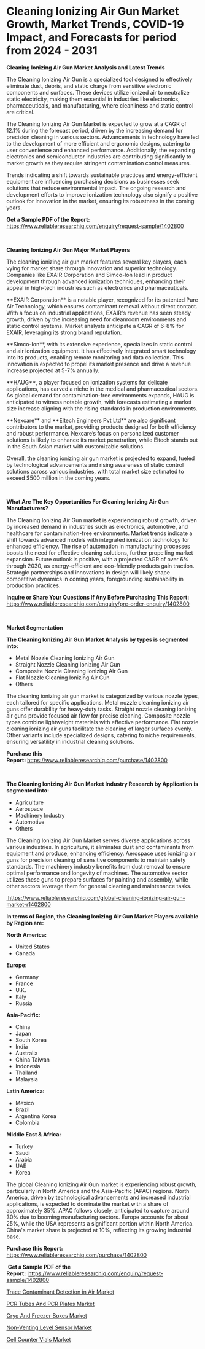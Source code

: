 <p><h1>Cleaning Ionizing Air Gun Market Growth, Market Trends, COVID-19 Impact, and Forecasts for period from 2024 - 2031</h1></p><p><strong>Cleaning Ionizing Air Gun Market Analysis and Latest Trends</strong></p>
<p><p>The Cleaning Ionizing Air Gun is a specialized tool designed to effectively eliminate dust, debris, and static charge from sensitive electronic components and surfaces. These devices utilize ionized air to neutralize static electricity, making them essential in industries like electronics, pharmaceuticals, and manufacturing, where cleanliness and static control are critical.</p><p>The Cleaning Ionizing Air Gun Market is expected to grow at a CAGR of 12.1% during the forecast period, driven by the increasing demand for precision cleaning in various sectors. Advancements in technology have led to the development of more efficient and ergonomic designs, catering to user convenience and enhanced performance. Additionally, the expanding electronics and semiconductor industries are contributing significantly to market growth as they require stringent contamination control measures.</p><p>Trends indicating a shift towards sustainable practices and energy-efficient equipment are influencing purchasing decisions as businesses seek solutions that reduce environmental impact. The ongoing research and development efforts to improve ionization technology also signify a positive outlook for innovation in the market, ensuring its robustness in the coming years.</p></p>
<p><strong>Get a Sample PDF of the Report:&nbsp;</strong> <a href="https://www.reliableresearchiq.com/enquiry/request-sample/1402800?utm_campaign=1594&utm_medium=2&utm_source=Github&utm_content=ia&utm_term=23102024&utm_id=cleaning-ionizing-air-gun">https://www.reliableresearchiq.com/enquiry/request-sample/1402800</a></p>
<p>&nbsp;</p>
<p><strong>Cleaning Ionizing Air Gun Major Market Players</strong></p>
<p><p>The cleaning ionizing air gun market features several key players, each vying for market share through innovation and superior technology. Companies like EXAIR Corporation and Simco-Ion lead in product development through advanced ionization techniques, enhancing their appeal in high-tech industries such as electronics and pharmaceuticals.</p><p>**EXAIR Corporation** is a notable player, recognized for its patented Pure Air Technology, which ensures contaminant removal without direct contact. With a focus on industrial applications, EXAIR's revenue has seen steady growth, driven by the increasing need for cleanroom environments and static control systems. Market analysts anticipate a CAGR of 6-8% for EXAIR, leveraging its strong brand reputation.</p><p>**Simco-Ion**, with its extensive experience, specializes in static control and air ionization equipment. It has effectively integrated smart technology into its products, enabling remote monitoring and data collection. This innovation is expected to propel its market presence and drive a revenue increase projected at 5-7% annually.</p><p>**HAUG**, a player focused on ionization systems for delicate applications, has carved a niche in the medical and pharmaceutical sectors. As global demand for contamination-free environments expands, HAUG is anticipated to witness notable growth, with forecasts estimating a market size increase aligning with the rising standards in production environments.</p><p>**Nexcare** and **Eltech Engineers Pvt Ltd** are also significant contributors to the market, providing products designed for both efficiency and robust performance. Nexcare’s focus on personalized customer solutions is likely to enhance its market penetration, while Eltech stands out in the South Asian market with customizable solutions.</p><p>Overall, the cleaning ionizing air gun market is projected to expand, fueled by technological advancements and rising awareness of static control solutions across various industries, with total market size estimated to exceed $500 million in the coming years.</p></p>
<p>&nbsp;</p>
<p><strong>What Are The Key Opportunities For Cleaning Ionizing Air Gun Manufacturers?</strong></p>
<p><p>The Cleaning Ionizing Air Gun market is experiencing robust growth, driven by increased demand in industries such as electronics, automotive, and healthcare for contamination-free environments. Market trends indicate a shift towards advanced models with integrated ionization technology for enhanced efficiency. The rise of automation in manufacturing processes boosts the need for effective cleaning solutions, further propelling market expansion. Future outlook is positive, with a projected CAGR of over 6% through 2030, as energy-efficient and eco-friendly products gain traction. Strategic partnerships and innovations in design will likely shape competitive dynamics in coming years, foregrounding sustainability in production practices.</p></p>
<p><strong>Inquire or Share Your Questions If Any Before Purchasing This Report:</strong> <a href="https://www.reliableresearchiq.com/enquiry/pre-order-enquiry/1402800?utm_campaign=1594&utm_medium=2&utm_source=Github&utm_content=ia&utm_term=23102024&utm_id=cleaning-ionizing-air-gun">https://www.reliableresearchiq.com/enquiry/pre-order-enquiry/1402800</a></p>
<p>&nbsp;</p>
<p><strong>Market Segmentation</strong></p>
<p><strong>The Cleaning Ionizing Air Gun Market Analysis by types is segmented into:</strong></p>
<p><ul><li>Metal Nozzle Cleaning Ionizing Air Gun</li><li>Straight Nozzle Cleaning Ionizing Air Gun</li><li>Composite Nozzle Cleaning Ionizing Air Gun</li><li>Flat Nozzle Cleaning Ionizing Air Gun</li><li>Others</li></ul></p>
<p><p>The cleaning ionizing air gun market is categorized by various nozzle types, each tailored for specific applications. Metal nozzle cleaning ionizing air guns offer durability for heavy-duty tasks. Straight nozzle cleaning ionizing air guns provide focused air flow for precise cleaning. Composite nozzle types combine lightweight materials with effective performance. Flat nozzle cleaning ionizing air guns facilitate the cleaning of larger surfaces evenly. Other variants include specialized designs, catering to niche requirements, ensuring versatility in industrial cleaning solutions.</p></p>
<p><strong>Purchase this Report:&nbsp;</strong><a href="https://www.reliableresearchiq.com/purchase/1402800?utm_campaign=1594&utm_medium=2&utm_source=Github&utm_content=ia&utm_term=23102024&utm_id=cleaning-ionizing-air-gun">https://www.reliableresearchiq.com/purchase/1402800</a></p>
<p>&nbsp;</p>
<p><strong>The Cleaning Ionizing Air Gun Market Industry Research by Application is segmented into:</strong></p>
<p><ul><li>Agriculture</li><li>Aerospace</li><li>Machinery Industry</li><li>Automotive</li><li>Others</li></ul></p>
<p><p>The Cleaning Ionizing Air Gun Market serves diverse applications across various industries. In agriculture, it eliminates dust and contaminants from equipment and produce, enhancing efficiency. Aerospace uses ionizing air guns for precision cleaning of sensitive components to maintain safety standards. The machinery industry benefits from dust removal to ensure optimal performance and longevity of machines. The automotive sector utilizes these guns to prepare surfaces for painting and assembly, while other sectors leverage them for general cleaning and maintenance tasks.</p></p>
<p><a href="https://www.reliableresearchiq.com/global-cleaning-ionizing-air-gun-market-r1402800?utm_campaign=1594&utm_medium=2&utm_source=Github&utm_content=ia&utm_term=23102024&utm_id=cleaning-ionizing-air-gun">&nbsp;https://www.reliableresearchiq.com/global-cleaning-ionizing-air-gun-market-r1402800</a></p>
<p><strong>In terms of Region, the Cleaning Ionizing Air Gun Market Players available by Region are:</strong></p>
<p>
    <p> <strong> North America: </strong>
        <ul>
            <li>United States</li>
            <li>Canada</li>
        </ul>
        </p> 
    <p> <strong> Europe: </strong>
        <ul>
            <li>Germany</li>
            <li>France</li>
            <li>U.K.</li>
            <li>Italy</li>
            <li>Russia</li>
        </ul>
        </p> 
    <p> <strong> Asia-Pacific: </strong>
        <ul>
            <li>China</li>
            <li>Japan</li>
            <li>South Korea</li>
            <li>India</li>
            <li>Australia</li>
            <li>China Taiwan</li>
            <li>Indonesia</li>
            <li>Thailand</li>
            <li>Malaysia</li>
        </ul>
        </p> 
    <p> <strong> Latin America: </strong>
        <ul>
            <li>Mexico</li>
            <li>Brazil</li>
            <li>Argentina Korea</li>
            <li>Colombia</li>
        </ul>
        </p> 
    <p> <strong> Middle East & Africa: </strong>
        <ul>
            <li>Turkey</li>
            <li>Saudi</li>
            <li>Arabia</li>
            <li>UAE</li>
            <li>Korea</li>
        </ul>
    </p>
    </p>
<p><p>The global Cleaning Ionizing Air Gun market is experiencing robust growth, particularly in North America and the Asia-Pacific (APAC) regions. North America, driven by technological advancements and increased industrial applications, is expected to dominate the market with a share of approximately 35%. APAC follows closely, anticipated to capture around 30% due to booming manufacturing sectors. Europe accounts for about 25%, while the USA represents a significant portion within North America. China's market share is projected at 10%, reflecting its growing industrial base.</p></p>
<p><strong>Purchase this Report: </strong><a href="https://www.reliableresearchiq.com/purchase/1402800?utm_campaign=1594&utm_medium=2&utm_source=Github&utm_content=ia&utm_term=23102024&utm_id=cleaning-ionizing-air-gun">https://www.reliableresearchiq.com/purchase/1402800</a></p>
<p>&nbsp;<strong>Get a Sample PDF of the Report:&nbsp;&nbsp;</strong><a href="https://www.reliableresearchiq.com/enquiry/request-sample/1402800?utm_campaign=1594&utm_medium=2&utm_source=Github&utm_content=ia&utm_term=23102024&utm_id=cleaning-ionizing-air-gun">https://www.reliableresearchiq.com/enquiry/request-sample/1402800</a></p>
<p><strong></strong></p>
<p><p><a href="https://www.linkedin.com/pulse/trace-contaminant-detection-air-market-outlook-complete-industry-xtlye?utm_campaign=1594&utm_medium=2&utm_source=Github&utm_content=ia&utm_term=23102024&utm_id=cleaning-ionizing-air-gun">Trace Contaminant Detection in Air Market</a></p><p><a href="https://www.linkedin.com/pulse/booming-pcr-tubes-plates-market-sector-analysis-growth-projections-89eue?utm_campaign=1594&utm_medium=2&utm_source=Github&utm_content=ia&utm_term=23102024&utm_id=cleaning-ionizing-air-gun">PCR Tubes And PCR Plates Market</a></p><p><a href="https://www.linkedin.com/pulse/cryo-freezer-boxes-market-navigating-challenges-unlocking-j6tte?utm_campaign=1594&utm_medium=2&utm_source=Github&utm_content=ia&utm_term=23102024&utm_id=cleaning-ionizing-air-gun">Cryo And Freezer Boxes Market</a></p><p><a href="https://www.linkedin.com/pulse/non-venting-level-sensor-sector-surge-66-growth-roadmap-2031-kfmzf?utm_campaign=1594&utm_medium=2&utm_source=Github&utm_content=ia&utm_term=23102024&utm_id=cleaning-ionizing-air-gun">Non-Venting Level Sensor Market</a></p><p><a href="https://www.linkedin.com/pulse/mapping-cell-counter-vials-market-trends-challenges-breakthroughs-pqvge?utm_campaign=1594&utm_medium=2&utm_source=Github&utm_content=ia&utm_term=23102024&utm_id=cleaning-ionizing-air-gun">Cell Counter Vials Market</a></p></p>
